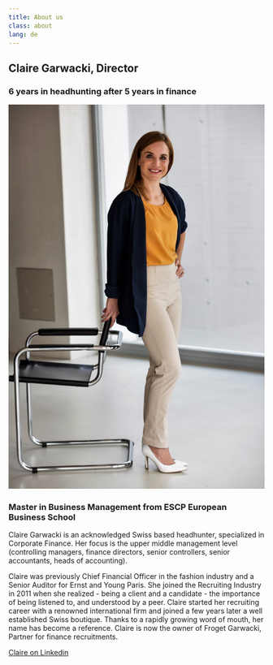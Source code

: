 ```yaml
---
title: About us
class: about
lang: de
---
```


## Claire Garwacki, Director
### 6 years in headhunting after 5 years in finance

<img src="/assets/img/claire_debout.jpg" class="portrait_about"/>

### Master in Business Management from ESCP European Business School

Claire Garwacki is an acknowledged Swiss based headhunter, specialized in
Corporate Finance.
Her focus is the upper middle management level (controlling managers,
finance directors, senior controllers, senior accountants, heads of accounting).

Claire was previously Chief Financial Officer in the fashion industry and
a Senior Auditor for Ernst and Young Paris.
She joined the Recruiting Industry in 2011 when she realized - being a
client and a candidate - the importance of being listened to, and
understood by a peer. Claire started her recruiting career with a
renowned international firm and joined a few years later a well
 established Swiss boutique. Thanks to a rapidly growing word of mouth,
 her name has become a reference. Claire is now the owner of Froget
 Garwacki, Partner for finance recruitments.

[Claire on Linkedin](https://ch.linkedin.com/in/claire-garwacki-a9029125)
